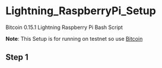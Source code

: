 # Lightning_RaspberryPi_Setup
Bitcoin 0.15.1 Lightning Raspberry Pi Bash Script

**Note**: This Setup is for running on testnet so use [Bitcoin](https://github.com/Olliecad1/Bitcoin_0.15.1_RaspberryPi_Setup/blob/master/Installing_Bitcoin_0.15.1_TestNet.sh)




## Step 1


